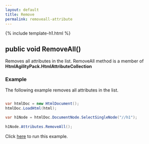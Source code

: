 ```yaml
---
layout: default
title: Remove
permalink: removeall-attribute
---
```


{% include template-h1.html %}

## public void RemoveAll()

Removes all attributes in the list. RemoveAll method is a member of **HtmlAgilityPack.HtmlAttributeCollection**

### Example

The following example removes all attributes in the list.

```csharp

var htmlDoc = new HtmlDocument();
htmlDoc.LoadHtml(html);

var h1Node = htmlDoc.DocumentNode.SelectSingleNode("//h1");
		
h1Node.Attributes.RemoveAll();

```

Click [here](https://dotnetfiddle.net/t8oy4u) to run this example.
